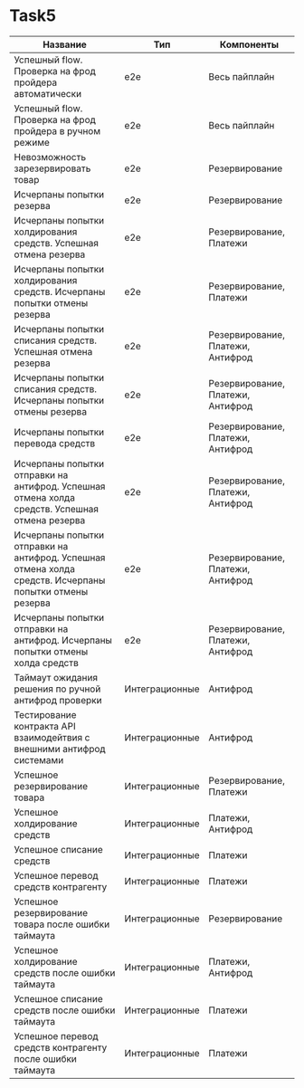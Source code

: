 # Task5

| Название                                                                                                | Тип            | Компоненты                        | 
|---------------------------------------------------------------------------------------------------------|----------------|-----------------------------------|
| Успешный flow. Проверка на фрод пройдера автоматически                                                  | e2e            | Весь пайплайн                     |
| Успешный flow. Проверка на фрод пройдера в ручном режиме                                                | e2e            | Весь пайплайн                     |
| Невозможность зарезервировать товар                                                                     | e2e            | Резервирование                    |
| Исчерпаны попытки резерва                                                                               | e2e            | Резервирование                    |
| Исчерпаны попытки холдирования средств. Успешная отмена резерва                                         | e2e            | Резервирование, Платежи           |
| Исчерпаны попытки холдирования средств. Исчерпаны попытки отмены резерва                                | e2e            | Резервирование, Платежи           |
| Исчерпаны попытки списания средств. Успешная отмена резерва                                             | e2e            | Резервирование, Платежи, Антифрод |
| Исчерпаны попытки списания средств. Исчерпаны попытки отмены резерва                                    | e2e            | Резервирование, Платежи, Антифрод |
| Исчерпаны попытки перевода средств                                                                      | e2e            | Резервирование, Платежи, Антифрод |
| Исчерпаны попытки отправки на антифрод. Успешная отмена холда средств. Успешная отмена резерва          | e2e            | Резервирование, Платежи, Антифрод |
| Исчерпаны попытки отправки на антифрод. Успешная отмена холда средств. Исчерпаны попытки отмены резерва | e2e            | Резервирование, Платежи, Антифрод |
| Исчерпаны попытки отправки на антифрод. Исчерпаны попытки отмены холда средств                          | e2e            | Резервирование, Платежи, Антифрод |
| Таймаут ожидания решения по ручной антифрод проверки                                                    | Интеграционные | Антифрод                          |
| Тестирование контракта API взаимодейтвия с внешними антифрод системами                                  | Интеграционные | Антифрод                          |
| Успешное резервирование товара                                                                          | Интеграционные | Резервирование, Платежи           |
| Успешное холдирование средств                                                                           | Интеграционные | Платежи, Антифрод                 |
| Успешное списание средств                                                                               | Интеграционные | Платежи                           |
| Успешное перевод средств контрагенту                                                                    | Интеграционные | Платежи                           |
| Успешное резервирование товара после ошибки таймаута                                                    | Интеграционные | Резервирование                    |
| Успешное холдирование средств после ошибки таймаута                                                     | Интеграционные | Платежи, Антифрод                 |
| Успешное списание средств после ошибки таймаута                                                         | Интеграционные | Платежи                           |
| Успешное перевод средств контрагенту после ошибки таймаута                                              | Интеграционные | Платежи                           |
